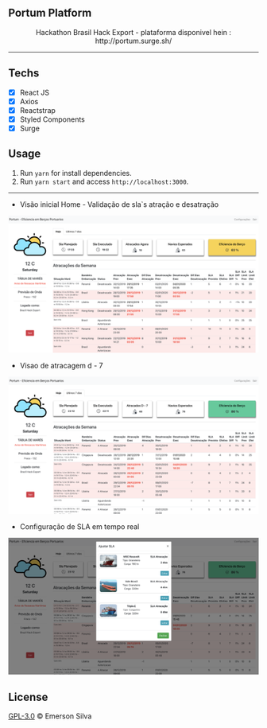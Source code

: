 ## Portum Platform

<p align="center"> Hackathon Brasil Hack Export - plataforma disponivel hein : http://portum.surge.sh/
</p>

<hr>

## Techs

- [x] React JS
- [x] Axios
- [x] Reactstrap
- [x] Styled Components
- [x] Surge

## Usage

1. Run `yarn` for install dependencies.<br />
2. Run `yarn start` and access `http://localhost:3000`.<br />

<hr>

- Visão inicial Home - Validação de sla`s atração e desatração

![Home](home.png "Home Portum")

- Visao de atracagem d - 7

![Home_2](home_2.png "Home Portum 2")

- Configuração de SLA em tempo real

![Config](config_sla.png "Configurações de SLA")

## License

[GPL-3.0](emersonjds@fsf.com) © Emerson Silva
